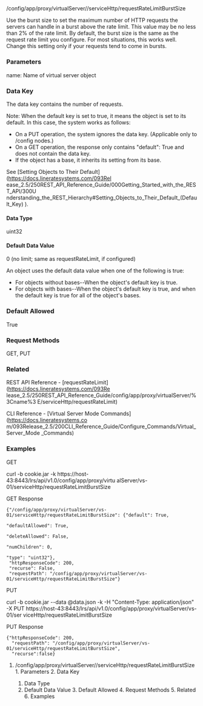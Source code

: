 ##
/config/app/proxy/virtualServer/<name>/serviceHttp/requestRateLimitBurstSize

Use the burst size to set the maximum number of HTTP requests the servers can
handle in a burst above the rate limit. This value may be no less than 2% of
the rate limit. By default, the burst size is the same as the request rate
limit you configure. For most situations, this works well. Change this setting
only if your requests tend to come in bursts.

### Parameters

name: Name of virtual server object

### Data Key

The data key contains the number of requests.

Note: When the default key is set to true, it means the object is set to its
default. In this case, the system works as follows:

  * On a PUT operation, the system ignores the data key. (Applicable only to /config nodes.)
  * On a GET operation, the response only contains "default": True and does not contain the data key.
  * If the object has a base, it inherits its setting from its base.

See [Setting Objects to Their Default](https://docs.lineratesystems.com/093Rel
ease_2.5/250REST_API_Reference_Guide/000Getting_Started_with_the_REST_API/300U
nderstanding_the_REST_Hierarchy#Setting_Objects_to_Their_Default_(Default_Key)
).

#### Data Type

uint32

#### Default Data Value

0 (no limit; same as requestRateLimit, if configured)

An object uses the default data value when one of the following is true:

  * For objects without bases--When the object's default key is true.
  * For objects with bases--When the object's default key is true, and when the default key is true for all of the object's bases.

### Default Allowed

True

### Request Methods

GET, PUT

### Related

REST API Reference - [requestRateLimit](https://docs.lineratesystems.com/093Re
lease_2.5/250REST_API_Reference_Guide/config/app/proxy/virtualServer/%3Cname%3
E/serviceHttp/requestRateLimit)

CLI Reference - [Virtual Server Mode Commands](https://docs.lineratesystems.co
m/093Release_2.5/200CLI_Reference_Guide/Configure_Commands/Virtual_Server_Mode
_Commands)

### Examples

GET

curl -b cookie.jar -k https://host-43:8443/lrs/api/v1.0/config/app/proxy/virtu
alServer/vs-01/serviceHttp/requestRateLimitBurstSize

GET Response

    
    {"/config/app/proxy/virtualServer/vs-01/serviceHttp/requestRateLimitBurstSize": {"default": True,
                                                                                      "defaultAllowed": True,
                                                                                      "deleteAllowed": False,
                                                                                      "numChildren": 0,
                                                                                      "type": "uint32"},
     "httpResponseCode": 200,
     "recurse": False,
     "requestPath": "/config/app/proxy/virtualServer/vs-01/serviceHttp/requestRateLimitBurstSize"}
    

PUT

curl -b cookie.jar --data @data.json -k -H "Content-Type: application/json" -X
PUT https://host-43:8443/lrs/api/v1.0/config/app/proxy/virtualServer/vs-01/ser
viceHttp/requestRateLimitBurstSize

PUT Response

    
    {"httpResponseCode": 200,
      "requestPath": "/config/app/proxy/virtualServer/vs-01/serviceHttp/requestRateLimitBurstSize",
      "recurse":false}

  1. /config/app/proxy/virtualServer/<name>/serviceHttp/requestRateLimitBurstSize
    1. Parameters
    2. Data Key
      1. Data Type
      2. Default Data Value
    3. Default Allowed
    4. Request Methods
    5. Related
    6. Examples

